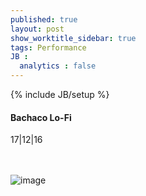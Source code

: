```yaml
---
published: true
layout: post
show_worktitle_sidebar: true
tags: Performance
JB :
  analytics : false
---
```


{% include JB/setup %}




<p>
<h4>Bachaco Lo-Fi</h4>
17|12|16

<br /><br />
<img src="{{ site.url }}/images/bachaco_small.jpg" alt="image">

</p>



